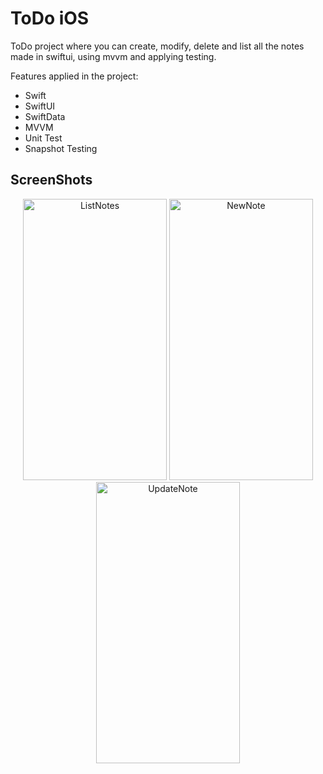 # ToDo iOS

ToDo project where you can create, modify, delete and list all the notes made in swiftui, using mvvm and applying testing.  

Features applied in the project:

- Swift
- SwiftUI
- SwiftData
- MVVM
- Unit Test
- Snapshot Testing

## ScreenShots

<p align="center">      
 <img width="230" height="450" alt="ListNotes" src="https://drive.google.com/uc?export=view&id=1tmwRAMiA3SKc4uW9IFIE_LAbnYGpiHaM"/>    
 <img width="230" height="450" alt="NewNote" src="https://drive.google.com/uc?export=view&id=1pZMK0jg2hzxs_VznTnp8y7IaZ6-8UTSP"/> 
 <img width="230" height="450" alt="UpdateNote" src="https://drive.google.com/uc?export=view&id=137yswDDcHZfI6mNEgNHl4SAMdeOYM7K6"/>
 </p>  
